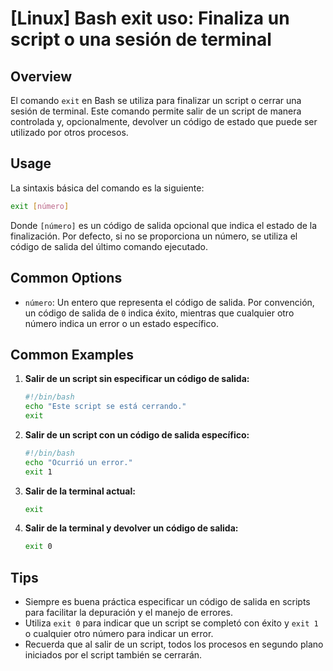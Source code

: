 # [Linux] Bash exit uso: Finaliza un script o una sesión de terminal

## Overview
El comando `exit` en Bash se utiliza para finalizar un script o cerrar una sesión de terminal. Este comando permite salir de un script de manera controlada y, opcionalmente, devolver un código de estado que puede ser utilizado por otros procesos.

## Usage
La sintaxis básica del comando es la siguiente:

```bash
exit [número]
```

Donde `[número]` es un código de salida opcional que indica el estado de la finalización. Por defecto, si no se proporciona un número, se utiliza el código de salida del último comando ejecutado.

## Common Options
- `número`: Un entero que representa el código de salida. Por convención, un código de salida de `0` indica éxito, mientras que cualquier otro número indica un error o un estado específico.

## Common Examples

1. **Salir de un script sin especificar un código de salida:**
   ```bash
   #!/bin/bash
   echo "Este script se está cerrando."
   exit
   ```

2. **Salir de un script con un código de salida específico:**
   ```bash
   #!/bin/bash
   echo "Ocurrió un error."
   exit 1
   ```

3. **Salir de la terminal actual:**
   ```bash
   exit
   ```

4. **Salir de la terminal y devolver un código de salida:**
   ```bash
   exit 0
   ```

## Tips
- Siempre es buena práctica especificar un código de salida en scripts para facilitar la depuración y el manejo de errores.
- Utiliza `exit 0` para indicar que un script se completó con éxito y `exit 1` o cualquier otro número para indicar un error.
- Recuerda que al salir de un script, todos los procesos en segundo plano iniciados por el script también se cerrarán.